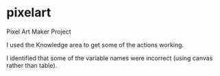 # pixelart
Pixel Art Maker Project

I used the Knowledge area to get some of the actions working. 

I identified that some of the variable names were incorrect (using canvas rather than table).
